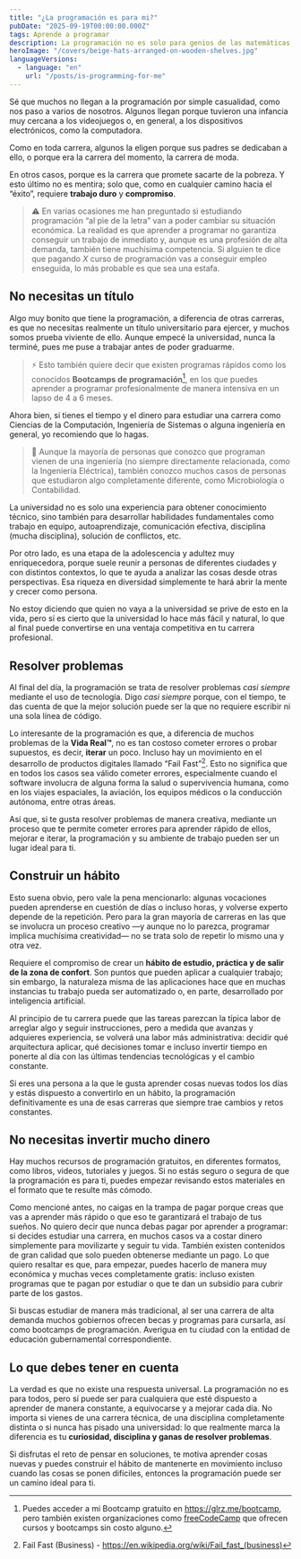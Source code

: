 ```yaml
---
title: "¿La programación es para mi?"
pubDate: "2025-09-19T00:00:00.000Z"
tags: Aprende a programar
description: La programación no es solo para genios de las matemáticas ni para quienes crecieron con videojuegos. Requiere curiosidad, disciplina y el hábito de resolver problemas. Descubre si este camino, lleno de retos y aprendizaje constante, puede ser la carrera ideal para ti.
heroImage: "/covers/beige-hats-arranged-on-wooden-shelves.jpg"
languageVersions:
  - language: "en"
    url: "/posts/is-programming-for-me"
---
```


Sé que muchos no llegan a la programación por simple casualidad, como nos paso a varios de nosotros. Algunos llegan porque tuvieron una infancia muy cercana a los videojuegos o, en general, a los dispositivos electrónicos, como la computadora.

Como en toda carrera, algunos la eligen porque sus padres se dedicaban a ello, o porque era la carrera del momento, la carrera de moda.

En otros casos, porque es la carrera que promete sacarte de la pobreza. Y esto último no es mentira; solo que, como en cualquier camino hacia el “éxito”, requiere **trabajo duro** y **compromiso**.

> ⚠️ En varias ocasiones me han preguntado si estudiando programación “al pie de la letra” van a poder cambiar su situación económica. La realidad es que aprender a programar no garantiza conseguir un trabajo de inmediato y, aunque es una profesión de alta demanda, también tiene muchísima competencia. Si alguien te dice que pagando *X* curso de programación vas a conseguir empleo enseguida, lo más probable es que sea una estafa.

## No necesitas un título
Algo muy bonito que tiene la programación, a diferencia de otras carreras, es que no necesitas realmente un título universitario para ejercer, y muchos somos prueba viviente de ello. Aunque empecé la universidad, nunca la terminé, pues me puse a trabajar antes de poder graduarme.

> ⚡️ Esto también quiere decir que existen programas rápidos como los conocidos **Bootcamps de programación**[^1], en los que puedes aprender a programar profesionalmente de manera intensiva en un lapso de 4 a 6 meses.

Ahora bien, si tienes el tiempo y el dinero para estudiar una carrera como Ciencias de la Computación, Ingeniería de Sistemas o alguna ingeniería en general, yo recomiendo que lo hagas.

> 🍙 Aunque la mayoría de personas que conozco que programan vienen de una ingeniería (no siempre directamente relacionada, como la Ingeniería Eléctrica), también conozco muchos casos de personas que estudiaron algo completamente diferente, como Microbiología o Contabilidad.

La universidad no es solo una experiencia para obtener conocimiento técnico, sino también para desarrollar habilidades fundamentales como trabajo en equipo, autoaprendizaje, comunicación efectiva, disciplina (mucha disciplina), solución de conflictos, etc.

Por otro lado, es una etapa de la adolescencia y adultez muy enriquecedora, porque suele reunir a personas de diferentes ciudades y con distintos contextos, lo que te ayuda a analizar las cosas desde otras perspectivas. Esa riqueza en diversidad simplemente te hará abrir la mente y crecer como persona.

No estoy diciendo que quien no vaya a la universidad se prive de esto en la vida, pero sí es cierto que la universidad lo hace más fácil y natural, lo que al final puede convertirse en una ventaja competitiva en tu carrera profesional.

## Resolver problemas
Al final del día, la programación se trata de resolver problemas *casi siempre* mediante el uso de tecnología. Digo *casi siempre* porque, con el tiempo, te das cuenta de que la mejor solución puede ser la que no requiere escribir ni una sola línea de código.

Lo interesante de la programación es que, a diferencia de muchos problemas de la **Vida Real™**, no es tan costoso cometer errores o probar supuestos, es decir, **iterar** un poco. Incluso hay un movimiento en el desarrollo de productos digitales llamado “Fail Fast”[^2]. Esto no significa que en todos los casos sea válido cometer errores, especialmente cuando el software involucra de alguna forma la salud o supervivencia humana, como en los viajes espaciales, la aviación, los equipos médicos o la conducción autónoma, entre otras áreas.

Así que, si te gusta resolver problemas de manera creativa, mediante un proceso que te permite cometer errores para aprender rápido de ellos, mejorar e iterar, la programación y su ambiente de trabajo pueden ser un lugar ideal para ti.

## Construir un hábito
Esto suena obvio, pero vale la pena mencionarlo: algunas vocaciones pueden aprenderse en cuestión de días o incluso horas, y volverse experto depende de la repetición. Pero para la gran mayoría de carreras en las que se involucra un proceso creativo —y aunque no lo parezca, programar implica muchísima creatividad— no se trata solo de repetir lo mismo una y otra vez.

Requiere el compromiso de crear un **hábito de estudio, práctica y de salir de la zona de confort**. Son puntos que pueden aplicar a cualquier trabajo; sin embargo, la naturaleza misma de las aplicaciones hace que en muchas instancias tu trabajo pueda ser automatizado o, en parte, desarrollado por inteligencia artificial.

Al principio de tu carrera puede que las tareas parezcan la típica labor de arreglar algo y seguir instrucciones, pero a medida que avanzas y adquieres experiencia, se volverá una labor más administrativa: decidir qué arquitectura aplicar, qué decisiones tomar e incluso invertir tiempo en ponerte al día con las últimas tendencias tecnológicas y el cambio constante.

Si eres una persona a la que le gusta aprender cosas nuevas todos los días y estás dispuesto a convertirlo en un hábito, la programación definitivamente es una de esas carreras que siempre trae cambios y retos constantes.

## No necesitas invertir mucho dinero
Hay muchos recursos de programación gratuitos, en diferentes formatos, como libros, videos, tutoriales y juegos. Si no estás seguro o segura de que la programación es para ti, puedes empezar revisando estos materiales en el formato que te resulte más cómodo.

Como mencioné antes, no caigas en la trampa de pagar porque creas que vas a aprender más rápido o que eso te garantizará el trabajo de tus sueños. No quiero decir que nunca debas pagar por aprender a programar: si decides estudiar una carrera, en muchos casos va a costar dinero simplemente para movilizarte y seguir tu vida. También existen contenidos de gran calidad que solo pueden obtenerse mediante un pago. Lo que quiero resaltar es que, para empezar, puedes hacerlo de manera muy económica y muchas veces completamente gratis: incluso existen programas que te pagan por estudiar o que te dan un subsidio para cubrir parte de los gastos.

Si buscas estudiar de manera más tradicional, al ser una carrera de alta demanda muchos gobiernos ofrecen becas y programas para cursarla, así como bootcamps de programación. Averigua en tu ciudad con la entidad de educación gubernamental correspondiente.

## Lo que debes tener en cuenta
La verdad es que no existe una respuesta universal. La programación no es para todos, pero sí puede ser para cualquiera que esté dispuesto a aprender de manera constante, a equivocarse y a mejorar cada día. No importa si vienes de una carrera técnica, de una disciplina completamente distinta o si nunca has pisado una universidad: lo que realmente marca la diferencia es tu **curiosidad, disciplina y ganas de resolver problemas**.

Si disfrutas el reto de pensar en soluciones, te motiva aprender cosas nuevas y puedes construir el hábito de mantenerte en movimiento incluso cuando las cosas se ponen difíciles, entonces la programación puede ser un camino ideal para ti.

[^1]: Puedes acceder a mi Bootcamp gratuito en https://glrz.me/bootcamp, pero también existen organizaciones como [freeCodeCamp](https://www.freecodecamp.org/espanol/) que ofrecen cursos y bootcamps sin costo alguno.
[^2]: Fail Fast (Business) - https://en.wikipedia.org/wiki/Fail_fast_(business)
